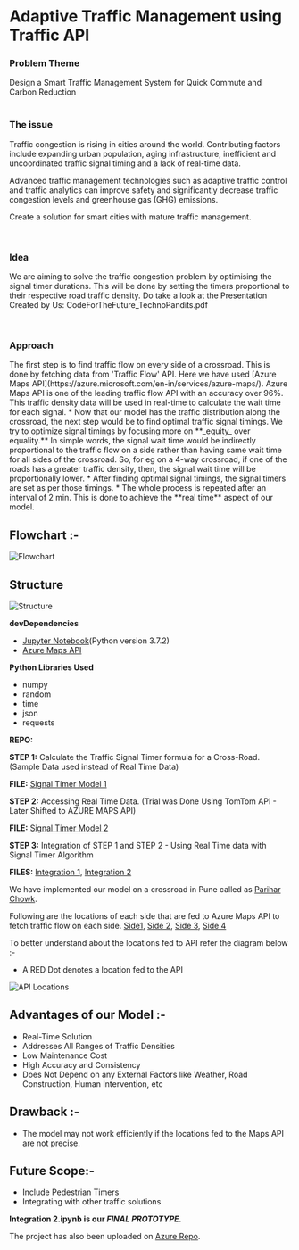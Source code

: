 # Adaptive Traffic Management using Traffic API 

<h3> Problem Theme</h3>
Design a Smart Traffic Management System for Quick Commute and Carbon Reduction
<br><br>

<h3>The issue</h3>

Traffic congestion is rising in cities around the world. Contributing factors include expanding urban population, aging infrastructure, inefficient and uncoordinated traffic signal timing and a lack of real-time data.

Advanced traffic management technologies such as adaptive traffic control and traffic analytics can improve safety and significantly decrease traffic congestion levels and greenhouse gas (GHG) emissions.

Create a solution for smart cities with mature traffic management.

<br>

<h3>Idea</h3>

We are aiming to solve the traffic congestion problem by optimising the signal timer durations. This will be done by setting the timers proportional to their respective road traffic density. 
Do take a look at the Presentation Created by Us: CodeForTheFuture_TechnoPandits.pdf



<br>
<h3>Approach</h3>
The first step is to find traffic flow on every side of a crossroad. This is done by fetching data from 'Traffic Flow' API. Here we have used [Azure Maps API](https://azure.microsoft.com/en-in/services/azure-maps/).  Azure Maps API is one of the leading traffic flow API with an accuracy over 96%. This traffic density data will be used in real-time to calculate the wait time for each signal.
* Now that our model has the traffic distribution along the crossroad, the next step would be to find optimal traffic signal timings. We try to optimize signal timings by focusing more on **_equity_ over equality.** In simple words, the signal wait time would be indirectly proportional to the traffic flow on a side rather than having same wait time for all sides of the crossroad.
So, for eg on a 4-way crossroad, if one of the roads has a greater traffic density, then, the signal wait time will be proportionally lower.
* After finding optimal signal timings, the signal timers are set as per those timings.
* The whole process is repeated after an interval of 2 min. This is done to achieve the **real time** aspect of our model.
<br>


## Flowchart :-
![Flowchart](https://github.com/sanky2501/Microsoft-Hackthon/blob/master/Flowchart.jpg)

## Structure
![Structure](https://github.com/sanky2501/Microsoft-Hackthon/blob/master/Structure.PNG)


**devDependencies**
* [Jupyter Notebook](https://jupyter.org/)(Python version 3.7.2)
* [Azure Maps API](https://azure.microsoft.com/en-in/services/azure-maps/)


**Python Libraries Used**
* numpy
* random
* time
* json
* requests

**REPO:**

**STEP 1:** Calculate the Traffic Signal Timer formula for a Cross-Road. (Sample Data used instead of Real Time Data)

**FILE:**  [Signal Timer Model 1](Signal_Timer_Model_1.ipynb)


**STEP 2:** Accessing Real Time Data. (Trial was Done Using TomTom API - Later Shifted to AZURE MAPS API)

**FILE:** [Signal Timer Model 2](https://github.com/sanky2501/Microsoft-Hackthon/blob/master/Signal%20Timer%20Model%202.ipynb)


**STEP 3:** Integration of STEP 1 and STEP 2 - Using Real Time data with Signal Timer Algorithm

**FILES:** [Integration 1](https://github.com/sanky2501/Microsoft-Hackthon/blob/master/Integration%201.ipynb), [Integration 2](https://github.com/sanky2501/Microsoft-Hackthon/blob/master/Integration%202.ipynb)

We have implemented our model on a crossroad in Pune called as [Parihar Chowk](https://www.google.com/maps/place/Parihar+Chowk,+Sanghvi+Nagar,+Ward+No.+8,+Aundh+Gaon,+Aundh,+Pune,+Maharashtra+411007/@18.5608719,73.8079131,17z/data=!4m5!3m4!1s0x3bc2bf307ea957bd:0x981c13e6518c2913!8m2!3d18.5606075!4d73.8092435).

Following are the locations of each side that are fed to Azure Maps API to fetch traffic flow on each side.
[Side1](https://github.com/sanky2501/Microsoft-Hackthon/blob/master/parihar1.PNG), [Side 2](https://github.com/sanky2501/Microsoft-Hackthon/blob/master/parihar2.PNG), [Side 3](https://github.com/sanky2501/Microsoft-Hackthon/blob/master/parihar3.PNG), [Side 4](https://github.com/sanky2501/Microsoft-Hackthon/blob/master/parihar4.PNG)

To better understand about the locations fed to API refer the diagram below :-
* A RED Dot denotes a location fed to the API

![API Locations](https://github.com/sanky2501/Microsoft-Hackthon/blob/master/72dadc01-1964-448e-8b3f-1141eb0debac.jpg)

## Advantages of our Model :-
* Real-Time Solution
* Addresses All Ranges of Traffic Densities
* Low Maintenance Cost  
* High Accuracy and Consistency
* Does Not Depend on any External Factors like Weather, Road Construction, Human Intervention, etc

## Drawback :-
* The model may not work efficiently if the locations fed to the Maps API are not precise. 

## Future Scope:-
* Include Pedestrian Timers
* Integrating with other traffic solutions

**Integration 2.ipynb is our _FINAL PROTOTYPE._**

The project has also been uploaded on [Azure Repo](https://notebooks.azure.com/sgumredkar/projects/microsoft-code-for-future).

